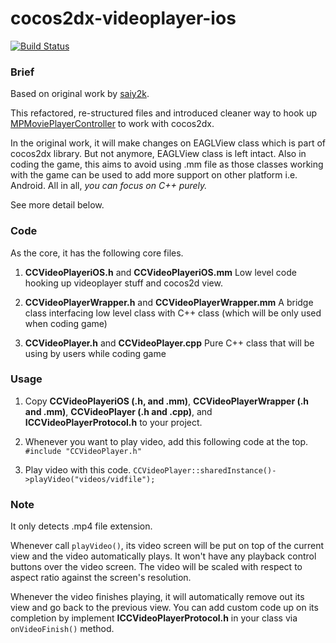 cocos2dx-videoplayer-ios
===

[![Build Status](https://travis-ci.org/haxpor/cocos2dx-videoplayer-ios.svg?branch=master)](https://travis-ci.org/haxpor/cocos2dx-videoplayer-ios)

### Brief ###


Based on original work by [saiy2k](https://github.com/saiy2k/cocos2dx-videoplayer-ios).

This refactored, re-structured files and introduced cleaner way to hook up [MPMoviePlayerController](https://developer.apple.com/library/ios/documentation/MediaPlayer/Reference/MPMoviePlayerViewController_class/) to work with cocos2dx.

In the original work, it will make changes on EAGLView class which is part of cocos2dx library. But not anymore, EAGLView class is left intact. Also in coding the game, this aims to avoid using .mm file as those classes working with the game can be used to add more support on other platform i.e. Android. All in all, *you can focus on C++ purely.*

See more detail below.

### Code ###
As the core, it has the following core files.

1. **CCVideoPlayeriOS.h** and **CCVideoPlayeriOS.mm**
Low level code hooking up videoplayer stuff and cocos2d view.

2. **CCVideoPlayerWrapper.h** and **CCVideoPlayerWrapper.mm**
A bridge class interfacing low level class with C++ class (which will be only used when coding game)

3. **CCVideoPlayer.h** and **CCVideoPlayer.cpp**
Pure C++ class that will be using by users while coding game

### Usage ###
1. Copy **CCVideoPlayeriOS (.h, and .mm)**, **CCVideoPlayerWrapper (.h and .mm)**, **CCVideoPlayer (.h and .cpp)**, and **ICCVideoPlayerProtocol.h** to your project.
2. Whenever you want to play video, add this following code at the top.
`#include "CCVideoPlayer.h"`

3. Play video with this code.
`CCVideoPlayer::sharedInstance()->playVideo("videos/vidfile");`

### Note ###
It only detects .mp4 file extension.

Whenever call `playVideo()`, its video screen will be put on top of the current view and the video automatically plays. It won't have any playback control buttons over the video screen. The video will be scaled with respect to aspect ratio against the screen's resolution.

Whenever the video finishes playing, it will automatically remove out its view and go back to the previous view. You can add custom code up on its completion by implement **ICCVideoPlayerProtocol.h** in your class via `onVideoFinish()` method.
